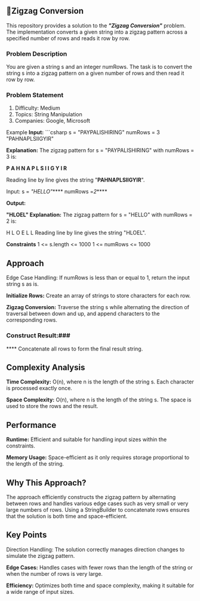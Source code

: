 ## 🐛Zigzag Conversion
This repository provides a solution to the **_"Zigzag Conversion"_** problem. The implementation converts a given string into a zigzag pattern across a specified number of rows and reads it row by row.

### Problem Description
You are given a string s and an integer numRows. The task is to convert the string s into a zigzag pattern on a given number of rows and then read it row by row.

### Problem Statement
1. Difficulty: Medium
2. Topics: String Manipulation
3. Companies: Google, Microsoft


Example
**Input:** ```csharp s = "PAYPALISHIRING" numRows = 3 "PAHNAPLSIIGYIR"

**Explanation:** The zigzag pattern for s = "PAYPALISHIRING" with numRows = 3 is:

**P A H N A P L S I I G Y I R**

Reading line by line gives the string "**PAHNAPLSIIGYIR**".

Input: s = _"HELLO"_**** numRows =_2_****

**Output:**

**"HLOEL" Explanation:** The zigzag pattern for s = "HELLO" with numRows = 2 is:

H L O E L L Reading line by line gives the string "HLOEL".

**Constraints**
1 <= s.length <= 1000 1 <= numRows <= 1000

## Approach
Edge Case Handling: If numRows is less than or equal to 1, return the input string s as is.

**Initialize Rows:** Create an array of strings to store characters for each row.

**Zigzag Conversion:** Traverse the string s while alternating the direction of traversal between down and up, and append characters to the corresponding rows.

### Construct Result:###

**** Concatenate all rows to form the final result string.

## Complexity Analysis
**Time Complexity:** O(n), where n is the length of the string s. Each character is processed exactly once.

**Space Complexity:** O(n), where n is the length of the string s. The space is used to store the rows and the result.

## Performance
**Runtime:** Efficient and suitable for handling input sizes within the constraints.

**Memory Usage:** Space-efficient as it only requires storage proportional to the length of the string.

## Why This Approach?
The approach efficiently constructs the zigzag pattern by alternating between rows and handles various edge cases such as very small or very large numbers of rows. Using a StringBuilder to concatenate rows ensures that the solution is both time and space-efficient.

## Key Points
Direction Handling: The solution correctly manages direction changes to simulate the zigzag pattern.

**Edge Cases:** Handles cases with fewer rows than the length of the string or when the number of rows is very large.

**Efficiency:** Optimizes both time and space complexity, making it suitable for a wide range of input sizes.
